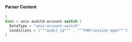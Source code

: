 #### Parser Content
```Java
{
Name = unix-auditd-account-switch-1
  DataType = "unix-account-switch"
  Conditions = ["""audit_id""" , """PAM:session_open"""]
}
```